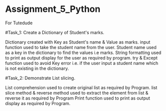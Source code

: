 # Assignment_5_Python
For Tutedude

#Task_1: Create a Dictionary of Student's marks.

Dictionary created with Key as Student's name & Value as marks.
input function used to take the student name from the user.
Student name used as a key in the dictionary to find the values i.e marks.
String formatting used to print as output display for the user as required by program.
try & Except function used to avoid Key error i.e. if the user input a student name which is not existing in the dictionary.

#Task_2: Demonstrate List slicing.

List comprehension used to create original list as required by Program.
list slice method & reverse method used to extract the element from list & reverse it as required by Program
Print function used to print as output display as required by Program.
